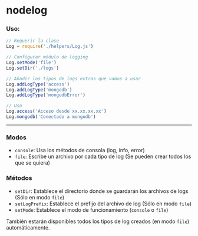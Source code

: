 # nodelog
 
### Uso:

```javascript
// Requerir la clase
Log = require('./helpers/Log.js')

// Configurar módulo de logging
Log.setMode('file')
Log.setDir('./logs')

// Añadir los tipos de logs extras que vamos a usar
Log.addLogType('access')
Log.addLogType('mongodb')
Log.addLogType('mongodbError')

// Uso
Log.access('Acceso desde xx.xx.xx.xx')
Log.mongodb('Conectado a mongodb')
```

---

### Modos

* `console`: Usa los métodos de consola (log, info, error)
* `file`: Escribe un archivo por cada tipo de log (Se pueden crear todos los que se quiera)

### Métodos

* `setDir`: Establece el directorio donde se guardarán los archivos de logs (Sólo en modo `file`)
* `setLogPrefix`: Establece el prefijo del archivo de log (Sólo en modo `file`)
* `setMode`: Establece el modo de funcionamiento (`console` o `file`)

También estarán disponibles todos los tipos de log creados (en modo `file`) automáticamente.
